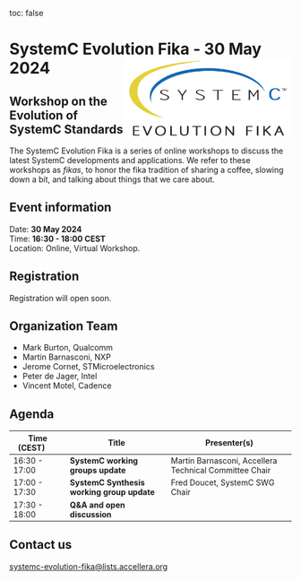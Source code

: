 toc: false

# SystemC Evolution Fika - 30 May 2024<img style="float: right; width:300px;" src="/images/scef.png">

## Workshop on the Evolution of SystemC Standards

The SystemC Evolution Fika is a series of online workshops to discuss the latest SystemC developments and applications. We refer to these workshops as *fikas*, to honor the fika tradition of sharing a coffee, slowing down a bit, and talking about things that we care about.

## Event information

Date: **30 May 2024**<br>
Time: **16:30 - 18:00 CEST**<br>
Location: Online, Virtual Workshop.

## Registration

Registration will open soon.
<!--
Registration is free of charge. [Register here](https://form.jotform.com/240365367853968).

**NOTE**: After registration you will receive an email including meeting details to attend the online event.
-->

## Organization Team

 * Mark Burton, Qualcomm
 * Martin Barnasconi, NXP
 * Jerome Cornet, STMicroelectronics
 * Peter de Jager, Intel
 * Vincent Motel, Cadence

## Agenda

| Time (CEST)&nbsp;&nbsp;&nbsp;&nbsp;&nbsp;&nbsp; | Title | Presenter(s) |
| ------------- | ---------------- | -------------------------------- |
| 16:30 - 17:00 | **SystemC working groups update** | Martin Barnasconi, Accellera Technical Committee Chair |
| 17:00 - 17:30 | **SystemC Synthesis working group update** | Fred Doucet, SystemC SWG Chair |
| 17:30 - 18:00 | **Q&A and open discussion** | |

## Contact us

[systemc-evolution-fika@lists.accellera.org](mailto:systemc-evolution-fika@lists.accellera.org)

[p1]: https://workspace.accellera.org/document/dl/12452
[p2]: https://workspace.accellera.org/document/dl/12451
[p3]: https://workspace.accellera.org/document/dl/12450
